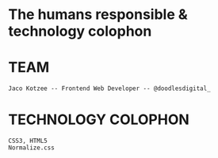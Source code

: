 # The humans responsible & technology colophon

# TEAM

    Jaco Kotzee -- Frontend Web Developer -- @doodlesdigital_


# TECHNOLOGY COLOPHON

    CSS3, HTML5
    Normalize.css
